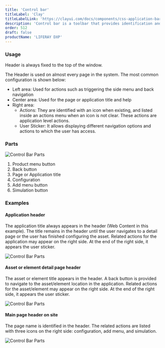 ```yaml
---
title: 'Control bar'
titleLabel: 'Clay'
titleLabelLink: 'https://clayui.com/docs/components/css-application-bar'
description: 'Control bar is a toolbar that provides identification and lets the user navigate and perform actions.'
order: 512
draft: false
productName: 'LIFERAY DXP'
---
```


### Usage

Header is always fixed to the top of the window.

The Header is used on almost every page in the system. The most common configuration is shown below:

-   Left area: Used for actions such as triggering the side menu and back navigation
-   Center area: Used for the page or application title and help
-   Right area:
    -   Actions: They are identified with an icon when existing, and listed inside an actions menu when an icon is not clear. These actions are application level actions.
    -   User Sticker: It allows displaying different navigation options and actions to which the user has access.

### Parts

![Control Bar Parts](/images/lexicon/header-part.png)

1. Product menu button
2. Back button
3. Page or Application title
4. Configuration
5. Add menu button
6. Simulation button

### Examples

#### Application header

The application title always appears in the header (Web Content in this example). The title remains in the header until the user navigates to a detail page or the user has finished configuring the asset. Related actions for the application may appear on the right side. At the end of the right side, it appears the user sticker.

![Control Bar Parts](/images/lexicon/header-application.png)

#### Asset or element detail page header

The asset or element title appears in the header. A back button is provided to navigate to the asset/element location in the application. Related actions for the asset/element may appear on the right side. At the end of the right side, it appears the user sticker.

![Control Bar Parts](/images/lexicon/header-detail-page.png)

#### Main page header on site

The page name is identified in the header. The related actions are listed with three icons on the right side: configuration, add menu, and simulation.

![Control Bar Parts](/images/lexicon/header-application-on-site.png)
